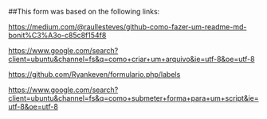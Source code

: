 ##This form was based on the following links:

https://medium.com/@raullesteves/github-como-fazer-um-readme-md-bonit%C3%A3o-c85c8f154f8

https://www.google.com/search?client=ubuntu&channel=fs&q=como+criar+um+arquivo&ie=utf-8&oe=utf-8

https://github.com/Ryankeven/formulario.php/labels

https://www.google.com/search?client=ubuntu&channel=fs&q=como+submeter+forma+para+um+script&ie=utf-8&oe=utf-8
